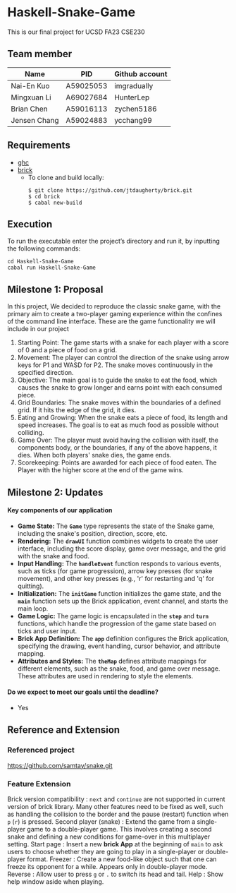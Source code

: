 # Haskell-Snake-Game
This is our final project for UCSD FA23 CSE230

## Team member

|Name          |PID        | Github account|
|--------------|-----------|---------------|
|Nai-En Kuo    |A59025053  |imgradually    |
|Mingxuan Li   |A69027684  |HunterLep      |
|Brian Chen    |A59016113  |zychen5186     |
|Jensen Chang  |A59024883  |ycchang99      |

## Requirements
- [ghc](https://www.haskell.org/ghcup/)
- [brick](https://github.com/jtdaugherty/brick/tree/master)
  - To clone and build locally:
    ```
    $ git clone https://github.com/jtdaugherty/brick.git
    $ cd brick
    $ cabal new-build
    ```
## Execution
To run the executable enter the project’s directory and run it, by inputting the following commands:
```
cd Haskell-Snake-Game
cabal run Haskell-Snake-Game
```

## Milestone 1: Proposal
In this project, We decided to reproduce the classic snake game, with the primary aim to create a two-player gaming experience within the confines of the command line interface.
These are the game functionality we will include in our project
1. Starting Point:
The game starts with a snake for each player with a score of 0 and a piece of food on a grid.
2. Movement:
The player can control the direction of the snake using arrow keys for P1 and WASD for P2. The snake moves continuously in the specified direction.
3. Objective:
The main goal is to guide the snake to eat the food, which causes the snake to grow longer and earns point with each consumed piece.
4. Grid Boundaries:
The snake moves within the boundaries of a defined grid. If it hits the edge of the grid, it dies.
5. Eating and Growing:
When the snake eats a piece of food, its length and speed increases. The goal is to eat as much food as possible without colliding.
6. Game Over:
The player must avoid having the collision with itself, the components body, or the boundaries, if any of the above happens, it dies. When both players' snake dies, the game ends.
7. Scorekeeping:
Points are awarded for each piece of food eaten. The Player with the higher score at the end of the game wins.

## Milestone 2: Updates

#### Key components of our application
- **Game State:** The **`Game`** type represents the state of the Snake game, including the snake's position, direction, score, etc.
- **Rendering:** The **`drawUI`** function combines widgets to create the user interface, including the score display, game over message, and the grid with the snake and food.
- **Input Handling:** The **`handleEvent`** function responds to various events, such as ticks (for game progression), arrow key presses (for snake movement), and other key presses (e.g., 'r' for restarting and 'q' for quitting).
- **Initialization:** The **`initGame`** function initializes the game state, and the **`main`** function sets up the Brick application, event channel, and starts the main loop.
- **Game Logic:** The game logic is encapsulated in the **`step`** and **`turn`** functions, which handle the progression of the game state based on ticks and user input.
- **Brick App Definition:** The **`app`** definition configures the Brick application, specifying the drawing, event handling, cursor behavior, and attribute mapping.
- **Attributes and Styles:** The **`theMap`** defines attribute mappings for different elements, such as the snake, food, and game over message. These attributes are used in rendering to style the elements.

#### Do we expect to meet our goals until the deadline?

- Yes

## Reference and Extension

### Referenced project
https://github.com/samtay/snake.git

### Feature Extension
Brick version compatibility : `next` and `continue` are not supported in current version of brick library. Many other features need to be fixed as well, such as handling the collision to the border and the pause (restart) function when `p` (`r`) is pressed.
Second player (snake) : Extend the game from a single-player game to a double-player game. This involves creating a second snake and defining a new conditions for game-over in this multiplayer setting.
Start page : Insert a new **brick App** at the beginning of `main` to ask users to choose whether they are going to play in a single-player or double-player format.
Freezer : Create a new food-like object such that one can freeze its opponent for a while. Appears only in double-player mode.
Reverse : Allow user to press `g` or `.` to switch its head and tail.
Help : Show help window aside when playing.
